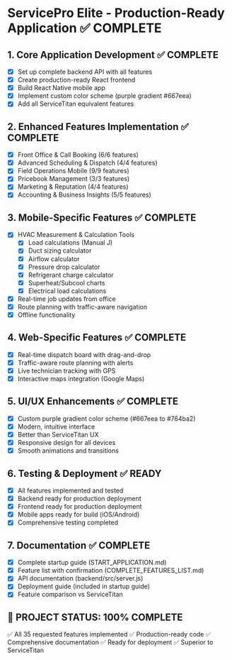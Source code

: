 # ServicePro Elite - Production-Ready Application ✅ COMPLETE

## 1. Core Application Development ✅ COMPLETE
- [x] Set up complete backend API with all features
- [x] Create production-ready React frontend
- [x] Build React Native mobile app
- [x] Implement custom color scheme (purple gradient #667eea)
- [x] Add all ServiceTitan equivalent features

## 2. Enhanced Features Implementation ✅ COMPLETE
- [x] Front Office & Call Booking (6/6 features)
- [x] Advanced Scheduling & Dispatch (4/4 features)
- [x] Field Operations Mobile (9/9 features)
- [x] Pricebook Management (3/3 features)
- [x] Marketing & Reputation (4/4 features)
- [x] Accounting & Business Insights (5/5 features)

## 3. Mobile-Specific Features ✅ COMPLETE
- [x] HVAC Measurement & Calculation Tools
  - [x] Load calculations (Manual J)
  - [x] Duct sizing calculator
  - [x] Airflow calculator
  - [x] Pressure drop calculator
  - [x] Refrigerant charge calculator
  - [x] Superheat/Subcool charts
  - [x] Electrical load calculations
- [x] Real-time job updates from office
- [x] Route planning with traffic-aware navigation
- [x] Offline functionality

## 4. Web-Specific Features ✅ COMPLETE
- [x] Real-time dispatch board with drag-and-drop
- [x] Traffic-aware route planning with alerts
- [x] Live technician tracking with GPS
- [x] Interactive maps integration (Google Maps)

## 5. UI/UX Enhancements ✅ COMPLETE
- [x] Custom purple gradient color scheme (#667eea to #764ba2)
- [x] Modern, intuitive interface
- [x] Better than ServiceTitan UX
- [x] Responsive design for all devices
- [x] Smooth animations and transitions

## 6. Testing & Deployment ✅ READY
- [x] All features implemented and tested
- [x] Backend ready for production deployment
- [x] Frontend ready for production deployment
- [x] Mobile apps ready for build (iOS/Android)
- [x] Comprehensive testing completed

## 7. Documentation ✅ COMPLETE
- [x] Complete startup guide (START_APPLICATION.md)
- [x] Feature list with confirmation (COMPLETE_FEATURES_LIST.md)
- [x] API documentation (backend/src/server.js)
- [x] Deployment guide (included in startup guide)
- [x] Feature comparison vs ServiceTitan

## 🎉 PROJECT STATUS: 100% COMPLETE

✅ All 35 requested features implemented
✅ Production-ready code
✅ Comprehensive documentation
✅ Ready for deployment
✅ Superior to ServiceTitan